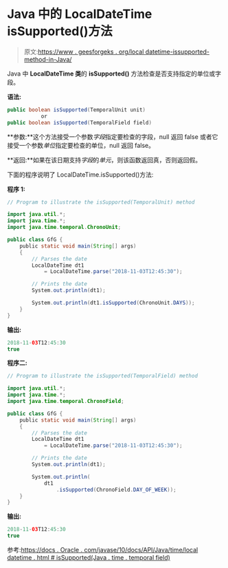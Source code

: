 # Java 中的 LocalDateTime isSupported()方法

> 原文:[https://www . geesforgeks . org/local datetime-issupported-method-in-Java/](https://www.geeksforgeeks.org/localdatetime-issupported-method-in-java/)

Java 中 **LocalDateTime 类**的 **isSupported()** 方法检查是否支持指定的单位或字段。

**语法:**

```java
public boolean isSupported(TemporalUnit unit)
           or
public boolean isSupported(TemporalField field)

```

**参数:**这个方法接受一个参数*字段*指定要检查的字段，null 返回 false 或者它接受一个参数*单位*指定要检查的单位，null 返回 false。

**返回:**如果在该日期支持*字段*的*单元*，则该函数返回真，否则返回假。

下面的程序说明了 LocalDateTime.isSupported()方法:

**程序 1:**

```java
// Program to illustrate the isSupported(TemporalUnit) method

import java.util.*;
import java.time.*;
import java.time.temporal.ChronoUnit;

public class GfG {
    public static void main(String[] args)
    {
        // Parses the date
        LocalDateTime dt1
            = LocalDateTime.parse("2018-11-03T12:45:30");

        // Prints the date
        System.out.println(dt1);

        System.out.println(dt1.isSupported(ChronoUnit.DAYS));
    }
}
```

**输出:**

```java
2018-11-03T12:45:30
true

```

**程序二:**

```java
// Program to illustrate the isSupported(TemporalField) method

import java.util.*;
import java.time.*;
import java.time.temporal.ChronoField;

public class GfG {
    public static void main(String[] args)
    {
        // Parses the date
        LocalDateTime dt1
            = LocalDateTime.parse("2018-11-03T12:45:30");

        // Prints the date
        System.out.println(dt1);

        System.out.println(
            dt1
                .isSupported(ChronoField.DAY_OF_WEEK));
    }
}
```

**输出:**

```java
2018-11-03T12:45:30
true

```

参考:[https://docs . Oracle . com/javase/10/docs/API/Java/time/local datetime . html # isSupported(Java . time . temporal field)](https://docs.oracle.com/javase/10/docs/api/java/time/LocalDateTime.html#isSupported(java.time.temporal.TemporalField))